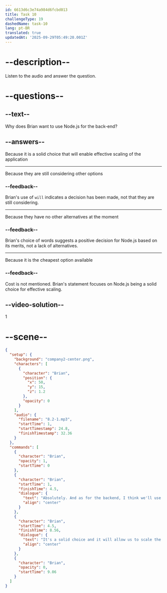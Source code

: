 ```yaml
---
id: 6613d6c3e74a984d6fcbd013
title: Task 10
challengeType: 19
dashedName: task-10
lang: pt-BR
translated: true
updatedAt: '2025-09-29T05:49:20.001Z'
---
```


<!-- (Audio) Brian: Absolutely. And as for the back-end, I think we'll use Node.js. It's a solid choice, and it will allow us to scale the application effectively. -->

# --description--

Listen to the audio and answer the question.

# --questions--

## --text--

Why does Brian want to use Node.js for the back-end?

## --answers--

Because it is a solid choice that will enable effective scaling of the application

---

Because they are still considering other options

### --feedback--

Brian's use of `will` indicates a decision has been made, not that they are still considering.

---

Because they have no other alternatives at the moment

### --feedback--

Brian's choice of words suggests a positive decision for Node.js based on its merits, not a lack of alternatives.

---

Because it is the cheapest option available

### --feedback--

Cost is not mentioned. Brian's statement focuses on Node.js being a solid choice for effective scaling.

## --video-solution--

1

# --scene--

```json
{
  "setup": {
    "background": "company2-center.png",
    "characters": [
      {
        "character": "Brian",
        "position": {
          "x": 50,
          "y": 15,
          "z": 1.2
        },
        "opacity": 0
      }
    ],
    "audio": {
      "filename": "8.2-1.mp3",
      "startTime": 1,
      "startTimestamp": 24.8,
      "finishTimestamp": 32.36
    }
  },
  "commands": [
    {
      "character": "Brian",
      "opacity": 1,
      "startTime": 0
    },
    {
      "character": "Brian",
      "startTime": 1,
      "finishTime": 4.5,
      "dialogue": {
        "text": "Absolutely. And as for the backend, I think we'll use Node.js.",
        "align": "center"
      }
    },
    {
      "character": "Brian",
      "startTime": 4.5,
      "finishTime": 8.56,
      "dialogue": {
        "text": "It's a solid choice and it will allow us to scale the application effectively.",
        "align": "center"
      }
    },
    {
      "character": "Brian",
      "opacity": 0,
      "startTime": 9.06
    }
  ]
}
```
